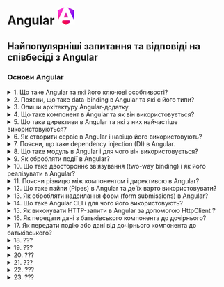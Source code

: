 <h1>
  Angular <img src="./assets/angular.svg" width="40" height="40" />
</h1>

<h2>Найпопулярніші запитання та відповіді на співбесіді з Angular</h2>

### Основи Angular

<details>
<summary>1. Що таке Angular та які його ключові особливості?</summary>

#### Angular

- **Angular** — це сучасний фронтенд-фреймворк від Google для побудови SPA та
  масштабованих веб-додатків.

#### Ключові особливості Angular 20:

- **Standalone Components** — більше немає потреби у NgModules.

- **Signals** — новий реактивний підхід до роботи зі станом.

- **Control flow (@if, @for, @switch)** — нативний синтаксис замість *ngIf та
  *ngFor.

- **DI (Dependency Injection)** — гнучка система залежностей із підтримкою
  tree-shaking.

- **Router API** — сучасна маршрутизація без модулів, з lazy loading.

- **TypeScript + строгі типи** — безпечна розробка на TS.

- **Оптимізований рендер** — швидкий change detection, підготовка до zoneless
  архітектури.

Коротко: Angular — це full-fledged фреймворк із вбудованим DI, реактивністю
через signals та сучасними standalone підходами, що дозволяють писати
масштабовані додатки без зайвої складності

</details>

<details>
<summary>2. Поясни, що таке data-binding в Angular та які є його типи?</summary>

#### Angular

- Data-binding — це механізм синхронізації даних між компонентом і шаблоном.

#### Типи data-binding в Angular:

1. **Interpolation** — одностороннє відображення даних у HTML:

```html
<p>{{ userName }}</p>
```

2. **Property binding** — передача значень у властивості
   DOM-елементів/компонентів:

```html
<img [src]="avatarUrl" />
```

3. **Event binding** — реакція на події DOM:

```html
<button (click)="onSave()">Save</button>
```

4. **Two-way binding** — синхронізація стану між шаблоном і компонентом
   ([(...)]):

```html
<input [(ngModel)]="email" />
```

Коротко: в Angular доступні 4 основні типи зв’язування даних — interpolation,
property binding, event binding, two-way binding.

</details>

<details>
<summary>3. Опиши архітектуру Angular-додатку.</summary>

#### Angular

- Архітектура Angular базується на компонентному підході з чітким розділенням
  відповідальностей.

#### Основні елементи:

- **Компоненти (Standalone)** — будівельні блоки UI, кожен має шаблон, стилі,
  логіку.

- **Сервіси** — бізнес-логіка, робота з API, збереження стану; надаються через
  DI.

- **Signals** — сучасний спосіб керування станом і реактивністю.

- **Control flow (@if, @for, @switch)** — керування відображенням у шаблонах.

- **Router** — маршрутизація між екранами без NgModules, з підтримкою lazy
  loading.

- **Dependency Injection** — інжекція залежностей з різними scope (root,
  component, environment).

</details>

<details>
<summary>4. Що таке компонент в Angular та як він використовується?</summary>

#### Angular

- Компонент — це основний будівельний блок Angular-додатку, що відповідає за
  частину UI та пов’язану з нею логіку.

#### Складається з:

- класу (логіка, стан),

- шаблону HTML,

- стилів,

- метаданих (selector, imports тощо).

#### Використання:

```TypeScript
import { Component, signal } from '@angular/core';

@Component({
  selector: 'app-user-card',
  standalone: true,
  template: `
    <h3>{{ name() }}</h3>
    <button (click)="changeName()">Change</button>
  `
})
export class UserCardComponent {
  name = signal('Viktor');
  changeName() {
    this.name.set('Updated Name');
  }
}
```

У шаблоні іншого компонента можна підключити:

```html
<app-user-card></app-user-card>
```

Коротко: Компонент = ізольований блок UI + логіка. В Angular він створюється як
standalone, без NgModules.

</details>

<details>
<summary>5. Що таке директиви в Angular та які з них найчастіше використовуються?</summary>

#### Angular

- Директива — це інструкція для DOM-елемента або компонента, яка змінює його
  поведінку чи вигляд.

#### Типи директив:

- **Structural** (змінюють DOM):

  -`@if` (новий синтаксис замість `*ngIf`)

  - `@for` (новий синтаксис замість `*ngFor`)

  - `@switch` (альтернатива `*ngSwitch`)

- **Attribute** (змінюють властивості/стилі елемента):

  - `ngClass`

  - `ngStyle`

  - `ngModel`

- **Custom directives** — можна створювати свої для повторного використання
  логіки.

✅ Коротко: директиви в Angular = спосіб керувати DOM. Найчастіше — `@if`,
`@for`, `ngClass`, `ngStyle`, `ngModel`.

</details>

<details>
<summary>6. Як створити сервіс в Angular і навіщо його використовують?</summary>

#### Angular

- Сервіс — це клас із бізнес-логікою або функціоналом, який не пов’язаний
  напряму з UI.

Використовується для:

- повторного використання коду,

- роботи з API,

- керування станом,

- інкапсуляції логіки поза компонентом.

#### Приклад:

```TypeScript
import { Injectable, signal } from '@angular/core';

@Injectable({ providedIn: 'root' })
export class UserService {
  userName = signal('Guest');

  setUser(name: string) {
    this.userName.set(name);
  }
}
```

#### Використання у компоненті:

```TypeScript
import { Component, inject } from '@angular/core';
import { UserService } from './user.service';

@Component({
  selector: 'app-header',
  standalone: true,
  template: `<h2>Welcome, {{ userService.userName() }}</h2>`
})
export class HeaderComponent {
  userService = inject(UserService);
}
```

Коротко: сервіс створюють через `@Injectable`, а використовують для
бізнес-логіки та спільного стану між компонентами.

</details>

<details>
<summary>7. Поясни, що таке dependency injection (DI) в Angular.</summary>

#### Angular

- Dependency Injection (DI) — це механізм Angular, який автоматично створює та
  надає об’єкти (сервіси, токени) компонентам чи іншим сервісам замість ручного
  створення через new.

#### Навіщо:

- спрощує тестування (можна підмінити залежності mock-ами),

- забезпечує повторне використання сервісів,

- керує життєвим циклом об’єктів (singleton, scoped).

#### Приклад:

```TypeScript
import { Injectable } from '@angular/core';

@Injectable({ providedIn: 'root' })
export class ApiService {
  getData() {
    return ['item1', 'item2'];
  }
}
```

Використання у компоненті:

```TypeScript
import { Component, inject } from '@angular/core';
import { ApiService } from './api.service';

@Component({
  selector: 'app-list',
  standalone: true,
  template: `<li *ngFor="let item of data">{{ item }}</li>`
})
export class ListComponent {
  api = inject(ApiService);
  data = this.api.getData();
}
```

Коротко: DI в Angular = автоматичне надання залежностей (наприклад, сервісів)
компонентам без `new`.

</details>

<details>
<summary>8. Що таке модуль в Angular і для чого він використовується?</summary>

#### Angular

- У попередніх версіях Angular (до 15) модулі (NgModule) були обов’язковими для
  структурування застосунку. В Angular 20 модулі більше не потрібні, оскільки
  з’явилися standalone components.

#### Проте модулі ще існують і можуть застосовуватись для:

- сумісності зі старим кодом,

- групування функціоналу (напр. Angular Material ще має модулі),

- поступової міграції на standalone API.

#### Приклад старого підходу:

```TypeScript
@NgModule({
  declarations: [AppComponent],
  imports: [BrowserModule],
  bootstrap: [AppComponent]
})
export class AppModule {}
```

#### Актуальний підхід (Angular 20, без модуля):

```TypeScript
bootstrapApplication(AppComponent, {
  providers: []
});
```

Коротко: модулі в Angular зараз — це легасі-інструмент, який замінено на
standalone компоненти. Їхня головна роль сьогодні — лише для підтримки старого
коду чи бібліотек.

</details>

<details>
<summary>9. Як обробляти події в Angular?</summary>

#### Angular

- В Angular події обробляються через event binding, тобто підписку на подію DOM
  або кастомної події компонента.

#### Синтаксис:

```html
<button (click)="onClick()">Click me</button>
```

#### У компоненті:

```ts
import { Component } from '@angular/core';

@Component({
  selector: 'app-button',
  standalone: true,
  template: `<button (click)="onClick()">Click me</button>`,
})
export class ButtonComponent {
  onClick() {
    console.log('Button clicked!');
  }
}
```

#### Кастомна подія (для дочірнього компонента):

```TypeScript
import { Component, EventEmitter, Output } from '@angular/core';

@Component({
  selector: 'app-child',
  standalone: true,
  template: `<button (click)="notifyParent()">Notify</button>`
})
export class ChildComponent {
  @Output() notify = new EventEmitter<string>();
  notifyParent() {
    this.notify.emit('Hello from child');
  }
}
```

#### У батьківському компоненті:

```html
<app-child (notify)="onNotify($event)"></app-child>
```

Коротко: в Angular події обробляються через `(eventName)="handler()"` для DOM та
через `@Output` + `EventEmitter` для кастомних подій.

</details>

<details>
<summary>10. Що таке двостороннє зв’язування (two-way binding) і як його реалізувати в Angular?</summary>

#### Angular

- Двостороннє зв’язування — це синхронізація стану між компонентом і шаблоном,
  коли зміни в UI автоматично оновлюють дані компонента і навпаки.

#### Класичний підхід (з ngModel):

```html
<input [(ngModel)]="name" />
<p>Hello, {{ name }}</p>
```

```TypeScript
import { Component } from '@angular/core';

@Component({
  selector: 'app-input',
  standalone: true,
  template: `<input [(ngModel)]="name" />`
})
export class InputComponent {
  name = 'Viktor';
}
```

#### Сучасний Angular 20 з signals:

```TypeScript
import { Component, signal } from '@angular/core';

@Component({
  selector: 'app-input',
  standalone: true,
  template: `<input [value]="name()" (input)="name.set($any($event.target).value)" />`
})
export class InputComponent {
  name = signal('Viktor');
}
```

Коротко: two-way binding = синхронізація стану між UI та компонентом. В Angular
20 можна робити через [(ngModel)] або signals для сучасної реактивності.

</details>

<details>
<summary>11. Поясни різницю між компонентом і директивою в Angular?</summary>

#### Angular

- Компонент

  - це спеціальний тип директиви, який має шаблон (HTML) + стилі + логіку;

  - використовується для створення UI-елементів;

  - приклад: `@Component({ selector: 'app-user', template: '<p>User</p>' })`.

- Директива

  - не має власного шаблону;

  - змінює поведінку або вигляд існуючих елементів/компонентів;

  - може бути structural (`@if`, `@for`) або attribute (`ngClass`, `ngStyle`).

#### Приклад кастомної директиви (attribute):

```TypeScript
import { Directive, ElementRef, Renderer2 } from '@angular/core';

@Directive({
  selector: '[highlight]',
  standalone: true
})
export class HighlightDirective {
  constructor(el: ElementRef, r: Renderer2) {
    r.setStyle(el.nativeElement, 'background', 'yellow');
  }
}
```

Використання у шаблоні:

```html
<p highlight>Text with highlight</p>
```

Коротко: компонент = директива + шаблон, а директива = поведінка без власного
UI.

</details>

<details>
<summary>12. Що таке пайпи (Pipes) в Angular та де їх варто використовувати?</summary>

#### Angular

- Pipe — це клас, який трансформує дані без зміни їхнього оригінального стану.
  Використовується у шаблонах для форматування значень.

#### Приклади вбудованих пайпів:

- `date` → форматування дат

- `currency` → вивід валют

- `uppercase` / `lowercase` → зміна регістру

- `async` → робота з Promise / Observable

#### Приклад використання:

```html
<p>{{ today | date:'dd/MM/yyyy' }}</p>
<p>{{ price | currency:'USD' }}</p>
```

#### Кастомний pipe:

```TypeScript
import { Pipe, PipeTransform } from '@angular/core';

@Pipe({
  name: 'exclaim',
  standalone: true
})
export class ExclaimPipe implements PipeTransform {
  transform(value: string): string {
    return value + '!';
  }
}
```

У шаблоні:

```html
<p>{{ 'Hello' | exclaim }}</p>
<!-- Hello! -->
```

Коротко: Pipes потрібні для форматування та трансформації даних у шаблоні, щоб
не захаращувати логіку компонента.

</details>

<details>
<summary>13. Як обробляти надсилання форм (form submissions) в Angular?</summary>

#### Angular

- В Angular є два основні підходи:

1. **Template-driven forms** (простий варіант, з `ngModel`):

```html
<form #form="ngForm" (ngSubmit)="onSubmit(form.value)">
  <input name="email" [(ngModel)]="email" required />
  <button type="submit">Send</button>
</form>
```

```TypeScript
onSubmit(value: any) {
  console.log('Form submitted:', value);
}
```

2. **Reactive forms** (рекомендований для складних кейсів):

```TypeScript
import { Component } from '@angular/core';
import { FormControl, FormGroup, ReactiveFormsModule } from '@angular/forms';

@Component({
  selector: 'app-login',
  standalone: true,
  imports: [ReactiveFormsModule],
  template: `
    <form [formGroup]="form" (ngSubmit)="onSubmit()">
      <input formControlName="email" />
      <button type="submit">Login</button>
    </form>
  `
})
export class LoginComponent {
  form = new FormGroup({
    email: new FormControl('')
  });

  onSubmit() {
    console.log(this.form.value);
  }
}
```

Коротко: форми в Angular обробляються через (`ngSubmit`) і бувають
template-driven та reactive. Для простих форм можна брати `ngModel`, для великих
і складних — reactive forms.

</details>

<details>
<summary>14. Що таке Angular CLI і для чого його використовують?</summary>

#### Angular

- **Angular CLI** — це офіційний інструмент командного рядка для створення та
  керування Angular-проєктами.

#### Основні можливості:

- `ng new` → створення нового застосунку

- `ng serve` → локальний дев-сервер з hot reload

- `ng generate (ng g)` → генерація компонентів, сервісів, пайпів, директив

- `ng build` → продакшн-білд з оптимізацією

- `ng test, ng e2e` → запуск тестів

- `ng add` → інтеграція бібліотек (напр. Angular Material)

- `ng update` → оновлення Angular до нової версії

Коротко: Angular CLI = швидкий старт, генерація коду, білд і управління життєвим
циклом проєкту.

</details>

<details>
<summary>15. Як виконувати HTTP-запити в Angular за допомогою HttpClient ?</summary>

#### Angular

- В Angular для роботи з HTTP використовується HttpClient, який надає методи
  get, post, put, delete тощо.

#### Кроки:

1. Імпортувати HttpClientModule у bootstrapApplication.

2. Інжектити HttpClient у сервіс чи компонент.

3. Виконати запит і підписатися (або використовувати async pipe).

#### Приклад сервісу:

```TypeScript
import { Injectable } from '@angular/core';
import { HttpClient } from '@angular/common/http';

@Injectable({ providedIn: 'root' })
export class ApiService {
  constructor(private http: HttpClient) {}

  getUsers() {
    return this.http.get('https://jsonplaceholder.typicode.com/users');
  }
}
```

#### Використання у компоненті:

```TypeScript
import { Component, inject } from '@angular/core';
import { AsyncPipe, NgFor } from '@angular/common';
import { ApiService } from './api.service';

@Component({
  selector: 'app-users',
  standalone: true,
  imports: [NgFor, AsyncPipe],
  template: `
    <ul>
      <li *ngFor="let user of users$ | async">{{ user.name }}</li>
    </ul>
  `
})
export class UsersComponent {
  api = inject(ApiService);
  users$ = this.api.getUsers();
}
```

Коротко: в Angular 20 HTTP-запити робляться через HttpClient, а результат часто
обробляється в шаблоні через async pipe.

</details>

<details>
<summary>16. Як передати дані з батьківського компонента до дочірнього?</summary>

#### Angular

- Передача даних відбувається через input-зв’язування (@Input() декоратор).
  Батьківський компонент передає значення дочірньому через атрибут у шаблоні.

#### Приклад:

**child.component.ts**

```TypeScript
import { Component, Input } from '@angular/core';

@Component({
  selector: 'app-child',
  standalone: true,
  template: `<p>Message: {{ message }}</p>`
})
export class ChildComponent {
  @Input() message = '';
}
```

**parent.component.ts**

```TypeScript
import { Component } from '@angular/core';
import { ChildComponent } from './child.component';

@Component({
  selector: 'app-parent',
  standalone: true,
  imports: [ChildComponent],
  template: `<app-child [message]="parentMessage"></app-child>`
})
export class ParentComponent {
  parentMessage = 'Hello from Parent!';
}
```

**Коротко:**

- Дані від батька до дитини передаються через @Input() — це property binding
  [property]="value".

</details>

<details>
<summary>17. Як передати подію або дані від дочірнього компонента до батьківського?</summary>

#### Angular

- Для передачі подій вгору використовується @Output() разом із EventEmitter.
  Дочірній компонент «викидає» подію, а батьківський підписується на неї через
  (eventName) у шаблоні.

**child.component.ts**

```TypeScript
import { Component, EventEmitter, Output } from '@angular/core';

@Component({
  selector: 'app-child',
  standalone: true,
  template: `<button (click)="sendMessage()">Send</button>`
})
export class ChildComponent {
  @Output() message = new EventEmitter<string>();

  sendMessage() {
    this.message.emit('Hello from Child!');
  }
}
```

**parent.component.ts**

```TypeScript
import { Component } from '@angular/core';
import { ChildComponent } from './child.component';

@Component({
  selector: 'app-parent',
  standalone: true,
  imports: [ChildComponent],
  template: `<app-child (message)="onMessage($event)"></app-child>`
})
export class ParentComponent {
  onMessage(data: string) {
    console.log('Received from child:', data);
  }
}
```

- Коротко: передача даних child → parent відбувається через @Output() і (event)
  binding. Дитина емітить подію, батько слухає.

</details>

<details>
<summary>18. ???</summary>

#### Angular

- Coming soon...😎

</details>

<details>
<summary>19. ???</summary>

#### Angular

- Coming soon...😎

</details>

<details>
<summary>20. ???</summary>

#### Angular

- Coming soon...😎

</details>

<details>
<summary>21. ???</summary>

#### Angular

- Coming soon...😎

</details>

<details>
<summary>22. ???</summary>

#### Angular

- Coming soon...😎

</details>

<details>
<summary>23. ???</summary>

#### Angular

- Coming soon...😎

</details>
